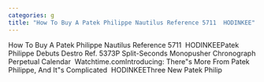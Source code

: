 ```yaml
---
categories: g
title: "How To Buy A Patek Philippe Nautilus Reference 5711  HODINKEE"
---
```

How To Buy A Patek Philippe Nautilus Reference 5711&nbsp;&nbsp;HODINKEEPatek Philippe Debuts Destro Ref. 5373P Split-Seconds Monopusher Chronograph Perpetual Calendar&nbsp;&nbsp;Watchtime.comIntroducing: There"s More From Patek Philippe, And It"s Complicated&nbsp;&nbsp;HODINKEEThree New Patek Philip